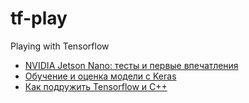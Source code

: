 # tf-play
Playing with Tensorflow

* [NVIDIA Jetson Nano: тесты и первые впечатления](https://habr.com/ru/articles/460971/)
* [Обучение и оценка модели с Keras](https://habr.com/ru/articles/485890/)
* [Как подружить Tensorflow и C++](https://habr.com/ru/articles/308002/)
